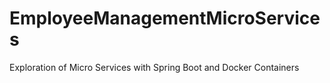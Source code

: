 # EmployeeManagementMicroServices
Exploration of Micro Services with Spring Boot and Docker Containers
